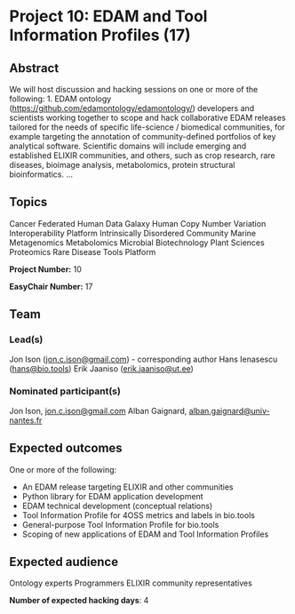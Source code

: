 # Project 10: EDAM and Tool Information Profiles (17)

## Abstract

We will host discussion and hacking sessions on one or more of the following: 1. EDAM ontology (https://github.com/edamontology/edamontology/) developers and scientists working together to scope and hack collaborative EDAM releases tailored for the needs of specific life-science / biomedical communities, for example targeting the annotation of community-defined portfolios of key analytical software. Scientific domains will include emerging and established ELIXIR communities, and others, such as crop research, rare diseases, bioimage analysis, metabolomics, protein structural bioinformatics. ...

## Topics

Cancer
 Federated Human Data
 Galaxy
 Human Copy Number Variation
 Interoperability Platform
 Intrinsically Disordered Community
 Marine Metagenomics
 Metabolomics
 Microbial Biotechnology
 Plant Sciences
 Proteomics
 Rare Disease
 Tools Platform

**Project Number:** 10



**EasyChair Number:** 17

## Team

### Lead(s)

Jon Ison (jon.c.ison@gmail.com) - corresponding author
 Hans Ienasescu (hans@bio.tools) 
 Erik Jaaniso (erik.jaaniso@ut.ee)

### Nominated participant(s)

Jon Ison, jon.c.ison@gmail.com
 Alban Gaignard, alban.gaignard@univ-nantes.fr

## Expected outcomes

One or more of the following:
 * An EDAM release targeting ELIXIR and other communities 
 * Python library for EDAM application development
 * EDAM technical development (conceptual relations)
 * Tool Information Profile for 4OSS metrics and labels in bio.tools
 * General-purpose Tool Information Profile for bio.tools
 * Scoping of new applications of EDAM and Tool Information Profiles

## Expected audience

Ontology experts
 Programmers
 ELIXIR community representatives

**Number of expected hacking days**: 4

